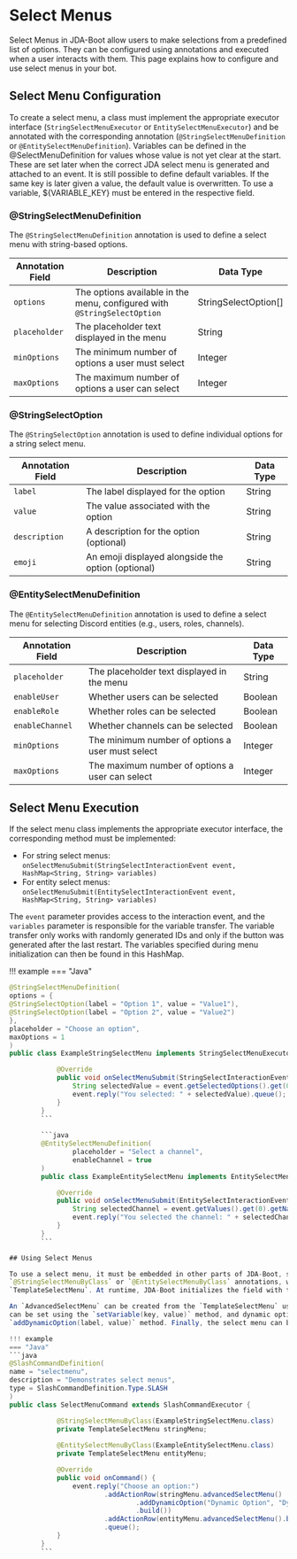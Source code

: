 # Select Menus

Select Menus in JDA-Boot allow users to make selections from a predefined list of options. They can be configured using
annotations and executed when a user interacts with them. This page explains how to configure and use select menus in
your bot.

## Select Menu Configuration

To create a select menu, a class must implement the appropriate executor interface (`StringSelectMenuExecutor` or
`EntitySelectMenuExecutor`) and be annotated with the corresponding annotation (`@StringSelectMenuDefinition` or
`@EntitySelectMenuDefinition`). Variables can be defined in the @SelectMenuDefinition for values whose value is not yet
clear at the start. These are set later when the correct JDA select menu is generated and attached to an event. It is
still possible to define default variables. If the same key is later given a value, the default value is overwritten. To
use a variable, ${VARIABLE_KEY} must be entered in the respective field.

### @StringSelectMenuDefinition

The `@StringSelectMenuDefinition` annotation is used to define a select menu with string-based options.

| Annotation Field | Description                                                              | Data Type            |
|------------------|--------------------------------------------------------------------------|----------------------|
| `options`        | The options available in the menu, configured with `@StringSelectOption` | StringSelectOption[] |
| `placeholder`    | The placeholder text displayed in the menu                               | String               |
| `minOptions`     | The minimum number of options a user must select                         | Integer              |
| `maxOptions`     | The maximum number of options a user can select                          | Integer              |

### @StringSelectOption

The `@StringSelectOption` annotation is used to define individual options for a string select menu.

| Annotation Field | Description                                        | Data Type |
|------------------|----------------------------------------------------|-----------|
| `label`          | The label displayed for the option                 | String    |
| `value`          | The value associated with the option               | String    |
| `description`    | A description for the option (optional)            | String    |
| `emoji`          | An emoji displayed alongside the option (optional) | String    |

### @EntitySelectMenuDefinition

The `@EntitySelectMenuDefinition` annotation is used to define a select menu for selecting Discord entities (e.g.,
users, roles, channels).

| Annotation Field | Description                                      | Data Type |
|------------------|--------------------------------------------------|-----------|
| `placeholder`    | The placeholder text displayed in the menu       | String    |
| `enableUser`     | Whether users can be selected                    | Boolean   |
| `enableRole`     | Whether roles can be selected                    | Boolean   |
| `enableChannel`  | Whether channels can be selected                 | Boolean   |
| `minOptions`     | The minimum number of options a user must select | Integer   |
| `maxOptions`     | The maximum number of options a user can select  | Integer   |

## Select Menu Execution

If the select menu class implements the appropriate executor interface, the corresponding method must be implemented:

- For string select menus: `onSelectMenuSubmit(StringSelectInteractionEvent event, HashMap<String, String> variables)`
- For entity select menus: `onSelectMenuSubmit(EntitySelectInteractionEvent event, HashMap<String, String> variables)`

The `event` parameter provides access to the interaction event, and the `variables` parameter is responsible for the
variable transfer. The variable transfer only works with randomly generated IDs and only if the button was generated
after the last restart. The variables specified during menu initialization can then be found in this HashMap.

!!! example
=== "Java"
```java
@StringSelectMenuDefinition(
options = {
@StringSelectOption(label = "Option 1", value = "Value1"),
@StringSelectOption(label = "Option 2", value = "Value2")
},
placeholder = "Choose an option",
maxOptions = 1
)
public class ExampleStringSelectMenu implements StringSelectMenuExecutor {

            @Override
            public void onSelectMenuSubmit(StringSelectInteractionEvent event, HashMap<String, String> variables) {
                String selectedValue = event.getSelectedOptions().get(0).getValue();
                event.reply("You selected: " + selectedValue).queue();
            }
        }
        ```
        
        ```java
        @EntitySelectMenuDefinition(
                placeholder = "Select a channel",
                enableChannel = true
        )
        public class ExampleEntitySelectMenu implements EntitySelectMenuExecutor {

            @Override
            public void onSelectMenuSubmit(EntitySelectInteractionEvent event, HashMap<String, String> variables) {
                String selectedChannel = event.getValues().get(0).getName();
                event.reply("You selected the channel: " + selectedChannel).queue();
            }
        }
        ```

## Using Select Menus

To use a select menu, it must be embedded in other parts of JDA-Boot, such as modals or buttons. This is done using the
`@StringSelectMenuByClass` or `@EntitySelectMenuByClass` annotations, which must annotate a field of type
`TemplateSelectMenu`. At runtime, JDA-Boot initializes the field with the corresponding `TemplateSelectMenu`.

An `AdvancedSelectMenu` can be created from the `TemplateSelectMenu` using the `advancedSelectMenu()` method. Variables
can be set using the `setVariable(key, value)` method, and dynamic options can be added to string select menus using the
`addDynamicOption(label, value)` method. Finally, the select menu can be built using the `build()` method.

!!! example
=== "Java"
```java
@SlashCommandDefinition(
name = "selectmenu",
description = "Demonstrates select menus",
type = SlashCommandDefinition.Type.SLASH
)
public class SelectMenuCommand extends SlashCommandExecutor {

            @StringSelectMenuByClass(ExampleStringSelectMenu.class)
            private TemplateSelectMenu stringMenu;
            
            @EntitySelectMenuByClass(ExampleEntitySelectMenu.class)
            private TemplateSelectMenu entityMenu;

            @Override
            public void onCommand() {
                event.reply("Choose an option:")
                        .addActionRow(stringMenu.advancedSelectMenu()
                                .addDynamicOption("Dynamic Option", "DynamicValue")
                                .build())
                        .addActionRow(entityMenu.advancedSelectMenu().build())
                        .queue();
            }
        }
        ```